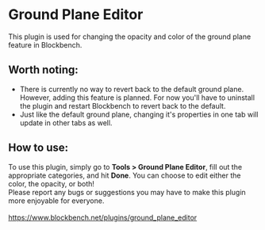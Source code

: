 # Ground Plane Editor
This plugin is used for changing the opacity and color of the ground plane feature in Blockbench.
## Worth noting:
- There is currently no way to revert back to the default ground plane. However, adding this feature is planned. For now you'll have to uninstall the plugin and restart Blockbench to revert back to the default.
- Just like the default ground plane, changing it's properties in one tab will update in other tabs as well.
## How to use:
To use this plugin, simply go to <b>Tools > Ground Plane Editor</b>, fill out the appropriate categories, and hit <b>Done</b>. You can choose to edit either the color, the opacity, or both!
<br>
Please report any bugs or suggestions you may have to make this plugin more enjoyable for everyone.
<br>
<br>
https://www.blockbench.net/plugins/ground_plane_editor
